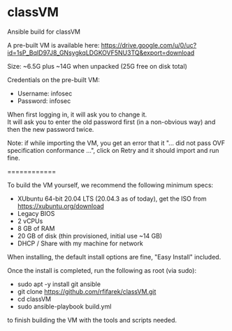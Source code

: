 # classVM
Ansible build for classVM

A pre-built VM is available here:
https://drive.google.com/u/0/uc?id=1sP_BqID97J8_GNsygkqLDGKOVF5NU3TQ&export=download

Size: ~6.5G plus ~14G when unpacked (25G free on disk total)

Credentials on the pre-built VM:
- Username: infosec
- Password: infosec

When first logging in, it will ask you to change it.  
It will ask you to enter the old password first (in a non-obvious way) and then the new password twice.

Note: if while importing the VM, you get an error that it "... did not pass OVF specification conformance ...", click on Retry and it should import and run fine.

============

To build the VM yourself, we recommend the following minimum specs:
- XUbuntu 64-bit 20.04 LTS (20.04.3 as of today), get the ISO from https://xubuntu.org/download
- Legacy BIOS
- 2 vCPUs
- 8 GB of RAM
- 20 GB of disk (thin provisioned, initial use ~14 GB)
- DHCP / Share with my machine for network

When installing, the default install options are fine, "Easy Install" included.

Once the install is completed, run the following as root (via sudo):
- sudo apt -y install git ansible
- git clone https://github.com/rfifarek/classVM.git
- cd classVM
- sudo ansible-playbook build.yml

to finish building the VM with the tools and scripts needed.
